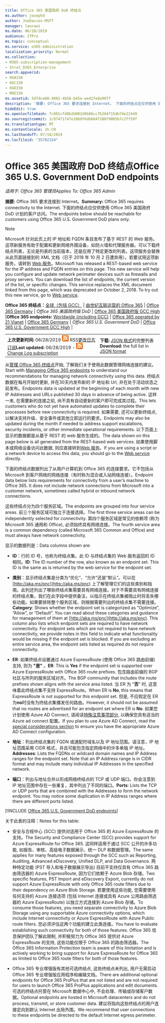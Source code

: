 ```yaml
---
title: Office 365 美国政府 DoD 终结点
ms.author: josephd
author: JoeDavies-MSFT
manager: laurawi
ms.date: 06/28/2019
audience: ITPro
ms.topic: conceptual
ms.service: o365-administration
localization_priority: Normal
ms.collection:
- M365-subscription-management
- Strat_O365_Enterprise
search.appverid:
- OGA150
- OGC150
- OGD150
- MOE150
ms.assetid: 5d7dce60-4892-4b58-b45e-ee42fe8a907f
description: '摘要: Office 365 要求连接到 Internet。 下面的终结点应仅供使用 Office 365 美国政府 DoD 计划的客户访问。'
hideEdit: true
ms.openlocfilehash: 7c901cfd0b2b002d9b86cc7b284f154b74e22449
ms.sourcegitcommit: 1c97471f47e1869f6db684f280f9085b7c2ff59f
ms.translationtype: MT
ms.contentlocale: zh-CN
ms.lasthandoff: 07/18/2019
ms.locfileid: "35782154"
---
```

# <a name="office-365-us-government-dod-endpoints"></a><span data-ttu-id="cc9c9-104">Office 365 美国政府 DoD 终结点</span><span class="sxs-lookup"><span data-stu-id="cc9c9-104">Office 365 U.S. Government DoD endpoints</span></span>

<span data-ttu-id="cc9c9-105">*适用于: Office 365 管理员*</span><span class="sxs-lookup"><span data-stu-id="cc9c9-105">*Applies To: Office 365 Admin*</span></span>

 <span data-ttu-id="cc9c9-106">**摘要:** Office 365 要求连接到 Internet。</span><span class="sxs-lookup"><span data-stu-id="cc9c9-106">**Summary:** Office 365 requires connectivity to the Internet.</span></span> <span data-ttu-id="cc9c9-107">下面的终结点应仅供使用 Office 365 美国政府 DoD 计划的客户访问。</span><span class="sxs-lookup"><span data-stu-id="cc9c9-107">The endpoints below should be reachable for customers using Office 365 U.S. Government DoD plans only.</span></span>
  
> [!NOTE]
> <span data-ttu-id="cc9c9-p103">Microsoft 针对此页上的 IP 地址和 FQDN 条目发布了基于 REST 的 Web 服务。这项新服务有助于配置和更新网络外围设备，如防火墙和代理服务器。可以下载终结点列表，无论是列表的当前版本，还是应用了特定更改的列表。这项服务会替换从此页面链接到的 XML 文档（已于 2018 年 10 月 2 日遭弃用）。若要试用这项新服务，请转到 [Web 服务](office-365-ip-web-service.md)。</span><span class="sxs-lookup"><span data-stu-id="cc9c9-p103">Microsoft has released a REST-based web service for the IP address and FQDN entries on this page. This new service will help you configure and update network perimeter devices such as firewalls and proxy servers. You can download the list of endpoints, the current version of the list, or specific changes. This service replaces the XML document linked from this page, which was deprecated on October 2, 2018. To try out this new service, go to [Web service](office-365-ip-web-service.md).</span></span>
  
 <span data-ttu-id="cc9c9-113">**Office 365 终结点：**[全球（包括 GCC）](urls-and-ip-address-ranges.md) | [由世纪互联运营的 Office 365](urls-and-ip-address-ranges-21vianet.md)  | [Office 365 Germany](office-365-germany-endpoints.md) | *Office 365 美国政府版 DoD* | [Office 365 美国政府版 GCC High](office-365-u-s-government-gcc-high-endpoints.md) |</span><span class="sxs-lookup"><span data-stu-id="cc9c9-113">**Office 365 endpoints:** [Worldwide (including GCC)](urls-and-ip-address-ranges.md) | [Office 365 operated by 21 Vianet](urls-and-ip-address-ranges-21vianet.md)  | [Office 365 Germany](office-365-germany-endpoints.md) | *Office 365 U.S. Government DoD* | [Office 365 U.S. Government GCC High](office-365-u-s-government-gcc-high-endpoints.md) |</span></span>
  
|||
|:-----|:-----|
|<span data-ttu-id="cc9c9-114">**上次更新时间:** 06/28/2019 ![-](media/5dc6bb29-25db-4f44-9580-77c735492c4b.png) RSS[更改日志订阅](https://endpoints.office.com/version/USGOVDoD?allversions=true&format=rss&clientrequestid=b10c5ed1-bad1-445f-b386-b919946339a7)</span><span class="sxs-lookup"><span data-stu-id="cc9c9-114">**Last updated:** 06/28/2019 - ![RSS](media/5dc6bb29-25db-4f44-9580-77c735492c4b.png) [Change Log subscription](https://endpoints.office.com/version/USGOVDoD?allversions=true&format=rss&clientrequestid=b10c5ed1-bad1-445f-b386-b919946339a7)</span></span> <br/> |<span data-ttu-id="cc9c9-115">**下载:** [JSON 格式](https://endpoints.office.com/endpoints/USGOVDoD?clientrequestid=b10c5ed1-bad1-445f-b386-b919946339a7)的完整列表</span><span class="sxs-lookup"><span data-stu-id="cc9c9-115">**Download:** the full list in [JSON format](https://endpoints.office.com/endpoints/USGOVDoD?clientrequestid=b10c5ed1-bad1-445f-b386-b919946339a7)</span></span> <br/> |
   
 <span data-ttu-id="cc9c9-116">从[管理 Office 365 终结点](managing-office-365-endpoints.md)开始, 了解我们关于使用此数据管理网络连接的建议。</span><span class="sxs-lookup"><span data-stu-id="cc9c9-116">Start with [Managing Office 365 endpoints](managing-office-365-endpoints.md) to understand our recommendations for managing network connectivity using this data.</span></span> <span data-ttu-id="cc9c9-117">终结点数据在每月开始时更新, 并在30天内发布新的 IP 地址和 Url, 并在处于活动状态之前发布。</span><span class="sxs-lookup"><span data-stu-id="cc9c9-117">Endpoints data is updated at the beginning of each month with new IP Addresses and URLs published 30 days in advance of being active.</span></span> <span data-ttu-id="cc9c9-118">这样一来, 在需要新的连接之前, 尚不具有自动更新的客户即可完成其过程。</span><span class="sxs-lookup"><span data-stu-id="cc9c9-118">This lets customers who do not yet have automated updates to complete their processes before new connectivity is required.</span></span> <span data-ttu-id="cc9c9-119">如果需要, 还可以更新终结点, 以解决支持升级、安全事件或其他立即运行的要求。</span><span class="sxs-lookup"><span data-stu-id="cc9c9-119">Endpoints may also be updated during the month if needed to address support escalations, security incidents, or other immediate operational requirements.</span></span> <span data-ttu-id="cc9c9-120">以下页面上显示的数据都是从基于 REST 的 web 服务生成的。</span><span class="sxs-lookup"><span data-stu-id="cc9c9-120">The data shown on this page below is all generated from the REST-based web services.</span></span> <span data-ttu-id="cc9c9-121">如果使用脚本或网络设备访问此数据, 则应直接转到[Web 服务](office-365-ip-web-service.md)。</span><span class="sxs-lookup"><span data-stu-id="cc9c9-121">If you are using a script or a network device to access this data, you should go to the [Web service](office-365-ip-web-service.md) directly.</span></span>

<span data-ttu-id="cc9c9-p105">下面的终结点数据列出了从用户计算机到 Office 365 的连接要求。它不包括从 Microsoft 到客户网络的网络连接（有时称为混合或入站网络连接）。</span><span class="sxs-lookup"><span data-stu-id="cc9c9-p105">Endpoint data below lists requirements for connectivity from a user’s machine to Office 365. It does not include network connections from Microsoft into a customer network, sometimes called hybrid or inbound network connections.</span></span>

<span data-ttu-id="cc9c9-124">这些终结点分为四个服务区域。</span><span class="sxs-lookup"><span data-stu-id="cc9c9-124">The endpoints are grouped into four service areas.</span></span> <span data-ttu-id="cc9c9-125">前三个服务区域可独立于连接选择。</span><span class="sxs-lookup"><span data-stu-id="cc9c9-125">The first three service areas can be independently selected for connectivity.</span></span> <span data-ttu-id="cc9c9-126">第四个服务区域是常见的依赖项 (称为 Microsoft 365 通用和 Office), 必须始终具有网络连接。</span><span class="sxs-lookup"><span data-stu-id="cc9c9-126">The fourth service area is a common dependency (called Microsoft 365 Common and Office) and must always have network connectivity.</span></span>

<span data-ttu-id="cc9c9-127">显示的数据列是：</span><span class="sxs-lookup"><span data-stu-id="cc9c9-127">Data columns shown are:</span></span>

- <span data-ttu-id="cc9c9-p107">**ID**：行的 ID 号，也称为终结点集。此 ID 与终结点集的 Web 服务返回的 ID 相同。</span><span class="sxs-lookup"><span data-stu-id="cc9c9-p107">**ID**: The ID number of the row, also known as an endpoint set. This ID is the same as is returned by the web service for the endpoint set.</span></span>

- <span data-ttu-id="cc9c9-p108">**类别**：显示终结点集是分类为“优化”、“允许”还是“默认”。可以在 [http://aka.ms/pnc](http://aka.ms/pnc) 上了解管理它们的这些类别和指南。此列还列出了哪些终结点集需要具有网络连接。对于不需要具有网络连接的终结点集，我们在此字段中提供备注，以指示在终结点集被阻止时将丢失哪些功能。如果要排除整个服务区域，则根据需要列出的终结点集不需要连接。</span><span class="sxs-lookup"><span data-stu-id="cc9c9-p108">**Category**: Shows whether the endpoint set is categorized as “Optimize”, “Allow”, or “Default”. You can read about these categories and guidance for management of them at [http://aka.ms/pnc](http://aka.ms/pnc). This column also lists which endpoint sets are required to have network connectivity. For endpoint sets which are not required to have network connectivity, we provide notes in this field to indicate what functionality would be missing if the endpoint set is blocked. If you are excluding an entire service area, the endpoint sets listed as required do not require connectivity.</span></span>

- <span data-ttu-id="cc9c9-135">**ER**: 如果终结点设置通过 Azure ExpressRoute (使用 Office 365 路由前缀) 支持, 则为 **"是"** 。</span><span class="sxs-lookup"><span data-stu-id="cc9c9-135">**ER**: This is **Yes** if the endpoint set is supported over Azure ExpressRoute with Office 365 route prefixes.</span></span> <span data-ttu-id="cc9c9-136">包含路由前缀的 BGP 社区与所列的服务区域对齐。</span><span class="sxs-lookup"><span data-stu-id="cc9c9-136">The BGP community that includes the route prefixes shown aligns with the service area listed.</span></span> <span data-ttu-id="cc9c9-137">当 ER 为 "**否**" 时, 这意味着此终结点集不支持 ExpressRoute。</span><span class="sxs-lookup"><span data-stu-id="cc9c9-137">When ER is **No**, this means that ExpressRoute is not supported for this endpoint set.</span></span> <span data-ttu-id="cc9c9-138">但是, 不应假定在 ER 为**no**时没有为终结点集播发任何路由。</span><span class="sxs-lookup"><span data-stu-id="cc9c9-138">However, it should not be assumed that no routes are advertised for an endpoint set where ER is **No**.</span></span> <span data-ttu-id="cc9c9-139">如果您计划使用 Azure AD Connect, 请阅读[特殊注意事项部分](https://docs.microsoft.com/azure/active-directory/connect/active-directory-AADconnect-instances#microsoft-azure-government-cloud), 以确保您具有适当的 Azure ad connect 配置。</span><span class="sxs-lookup"><span data-stu-id="cc9c9-139">If you plan to use Azure AD Connect, read the [special considerations section](https://docs.microsoft.com/azure/active-directory/connect/active-directory-AADconnect-instances#microsoft-azure-government-cloud) to ensure you have the appropriate Azure AD Connect configuration.</span></span>

- <span data-ttu-id="cc9c9-p110">**地址**：列出终结点集的 FQDN 或通配符域名以及 IP 地址范围。请注意，IP 地址范围采用 CIDR 格式，并且可能包含指定网络中的许多单独 IP 地址。</span><span class="sxs-lookup"><span data-stu-id="cc9c9-p110">**Addresses**: Lists the FQDNs or wildcard domain names and IP Address ranges for the endpoint set. Note that an IP Address range is in CIDR format and may include many individual IP Addresses in the specified network.</span></span>
 
- <span data-ttu-id="cc9c9-p111">**端口**：列出与地址合并以形成网络终结点的 TCP 或 UDP 端口。你会注意到 IP 地址范围中存在一些重复，其中列出了不同的端口。</span><span class="sxs-lookup"><span data-stu-id="cc9c9-p111">**Ports**: Lists the TCP or UDP ports that are combined with the Addresses to form the network endpoint. You may notice some duplication in IP Address ranges where there are different ports listed.</span></span>
 
[!INCLUDE [Office 365 U.S. Government DoD endpoints](./includes/office-365-u.s.-government-dod-endpoints.md)]
  
<span data-ttu-id="cc9c9-144">关于此表的注释：</span><span class="sxs-lookup"><span data-stu-id="cc9c9-144">Notes for this table:</span></span>

- <span data-ttu-id="cc9c9-145">安全与合规中心 (SCC) 提供对适用于 Office 365 的 Azure ExpressRoute 的支持。</span><span class="sxs-lookup"><span data-stu-id="cc9c9-145">The Security and Compliance Center (SCC) provides support for Azure ExpressRoute for Office 365.</span></span> <span data-ttu-id="cc9c9-146">这同样适用于通过 SCC 公开的许多功能, 如报告、审核、高级电子数据展示、统一 DLP 和数据管理。</span><span class="sxs-lookup"><span data-stu-id="cc9c9-146">The same applies for many features exposed through the SCC such as Reporting, Auditing, Advanced eDiscovery, Unified DLP, and Data Governance.</span></span> <span data-ttu-id="cc9c9-147">两种特定功能 (PST 导入和电子数据展示导出) 目前不支持仅具有 Office 365 路由筛选器的 Azure ExpressRoute, 因为它们依赖于 Azure Blob 存储。</span><span class="sxs-lookup"><span data-stu-id="cc9c9-147">Two specific features, PST Import and eDiscovery Export, currently do not support Azure ExpressRoute with only Office 365 route filters due to their dependency on Azure Blob Storage.</span></span> <span data-ttu-id="cc9c9-148">若要使用这些功能, 您需要使用任何支持的 Azure 连接选项 (包括 Internet 连接或具有 Azure 公用路由筛选器的 Azure ExpressRoute) 以独立方式连接到 Azure Blob 存储。</span><span class="sxs-lookup"><span data-stu-id="cc9c9-148">To consume those features, you need separate connectivity to Azure Blob Storage using any supportable Azure connectivity options, which include Internet connectivity or Azure ExpressRoute with Azure Public route filters.</span></span> <span data-ttu-id="cc9c9-149">您必须评估这两个功能的建立此类连接。</span><span class="sxs-lookup"><span data-stu-id="cc9c9-149">You have to evaluate establishing such connectivity for both of those features.</span></span> <span data-ttu-id="cc9c9-150">Office 365 信息保护团队了解此限制, 并积极努力为 Office 365 提供对 Azure ExpressRoute 的支持, 这些功能仅限于 Office 365 的路由筛选器。</span><span class="sxs-lookup"><span data-stu-id="cc9c9-150">The Office 365 Information Protection team is aware of this limitation and is actively working to bring support for Azure ExpressRoute for Office 365 as limited to Office 365 route filters for both of those features.</span></span>

- <span data-ttu-id="cc9c9-151">Office 365 专业增强版有其他可选终结点, 这些终结点未列出, 用户无需启动 Office 365 专业增强版应用程序和编辑文档。</span><span class="sxs-lookup"><span data-stu-id="cc9c9-151">There are additional optional endpoints for Office 365 ProPlus that are not listed and are not required for users to launch Office 365 ProPlus applications and edit documents.</span></span> <span data-ttu-id="cc9c9-152">可选的终结点托管在 Microsoft 数据中心中, 不会处理、传输或存储客户数据。</span><span class="sxs-lookup"><span data-stu-id="cc9c9-152">Optional endpoints are hosted in Microsoft datacenters and do not process, transmit, or store customer data.</span></span> <span data-ttu-id="cc9c9-153">建议将指向这些终结点的用户连接定向到默认 Internet 出局外围。</span><span class="sxs-lookup"><span data-stu-id="cc9c9-153">We recommend that user connections to these endpoints be directed to the default Internet egress perimeter.</span></span>
